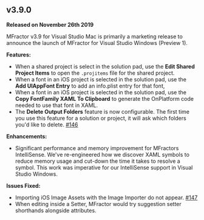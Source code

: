 ## v3.9.0
**Released on November 26th 2019**

MFractor v3.9 for Visual Studio Mac is primarily a marketing release to announce the launch of MFractor for Visual Studio Windows (Preview 1).

**Features:**

 * When a shared project is select in the solution pad, use the **Edit Shared Project Items** to open the `.projitems` file for the shared project.
 * When a font in an iOS project is selected in the solution pad, use the **Add UIAppFont Entry** to add an info.plist entry for that font,
 * When a font in an iOS project is selected in the solution pad, use the **Copy FontFamily XAML To Clipboard** to generate the OnPlatform code needed to use that font in XAML.
 * The **Delete Output Folders** feature is now configurable. The first time you use this feature for a solution or project, it will ask which folders you'd like to delete. [#146](https://github.com/mfractor/mfractor-feedback/issues/136)

**Enhancements:**

 * Significant performance and memory improvement for MFractors IntelliSense. We've re-engineered how we discover XAML symbols to reduce memory usage and cut-down the time it takes to resolve a symbol. This work was imperative for our IntelliSense support in Visual Studio Windows.

**Issues Fixed:**

 * Importing iOS Image Assets with the Image Importer do not appear. [#147](https://github.com/mfractor/mfractor-feedback/issues/147)
 * When editing inside a Setter, MFractor would try suggestion setter shorthands alongside attributes.
